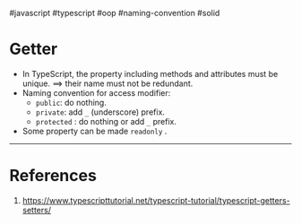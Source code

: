 #javascript  #typescript #oop #naming-convention #solid 

# Getter
- In TypeScript, the property including methods and attributes must be unique. $\implies$ their name must not be redundant.
- Naming convention for access modifier:
	- `public`: do nothing.
	- `private`: add `_` (underscore) prefix.
	- `protected` : do nothing or add `_` prefix.
- Some property can be made `readonly` .


---
# References
1. https://www.typescripttutorial.net/typescript-tutorial/typescript-getters-setters/ 
